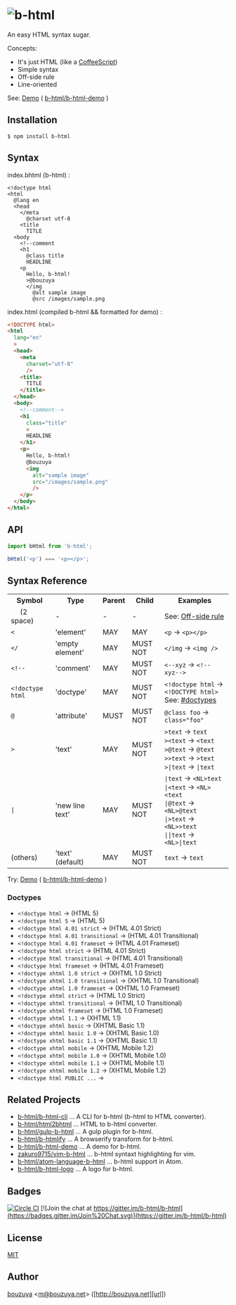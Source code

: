 # ![b-html](https://cloud.githubusercontent.com/assets/1221346/9085449/cab43882-3bb7-11e5-825e-f7db99cadfb8.png)

An easy HTML syntax sugar.

Concepts:

- It's just HTML (like a [CoffeeScript](http://coffeescript.org))
- Simple syntax
- Off-side rule
- Line-oriented

See: [Demo](http://b-html.github.io/b-html-demo/) ( [b-html/b-html-demo](https://github.com/b-html/b-html-demo/) )

## Installation

```
$ npm install b-html
```

## Syntax

index.bhtml (b-html) :

```b-html
<!doctype html
<html
  @lang en
  <head
    </meta
      @charset utf-8
    <title
      TITLE
  <body
    <!--comment
    <h1
      @class title
      HEADLINE
    <p
      Hello, b-html!
      >@bouzuya
      </img
        @alt sample image
        @src /images/sample.png
```

index.html (compiled b-html && formatted for demo) :

```html
<!DOCTYPE html>
<html
  lang="en"
  >
  <head>
    <meta
      charset="utf-8"
      />
    <title>
      TITLE
    </title>
  </head>
  <body>
    <!--comment-->
    <h1
      class="title"
      >
      HEADLINE
    </h1>
    <p>
      Hello, b-html!
      @bouzuya
      <img
        alt="sample image"
        src="/images/sample.png"
        />
    </p>
  </body>
</html>
```

## API

```javascript
import bHtml from 'b-html';

bHtml('<p') === '<p></p>';
```

## Syntax Reference

<table>
    <tr>
      <th>Symbol</th>
      <th>Type</th>
      <th>Parent</th>
      <th>Child</th>
      <th>Examples</th>
    </tr>
    <tr>
      <td><code>  </code> (2 space)</td>
      <td>-</td>
      <td>-</td>
      <td>-</td>
      <td>See: <a href="https://en.wikipedia.org/wiki/Off-side_rule">Off-side rule</a></td>
    </tr>
    <tr>
      <td><code>&lt;</code></td>
      <td>'element'</td>
      <td>MAY</td>
      <td>MAY</td>
      <td><code>&lt;p</code> -> <code>&lt;p&gt;&lt;/p&gt;</code></td>
    </tr>
    <tr>
      <td><code>&lt;/</code></td>
      <td>'empty element'</td>
      <td>MAY</td>
      <td>MUST NOT</td>
      <td><code>&lt;/img</code> -> <code>&lt;img /&gt;</code></td>
    </tr>
    <tr>
      <td><code>&lt;!--</code></td>
      <td>'comment'</td>
      <td>MAY</td>
      <td>MUST NOT</td>
      <td><code>&lt;--xyz</code> -> <code>&lt;!--xyz--&gt;</code></td>
    </tr>
    <tr>
      <td><code>&lt;!doctype html</code></td>
      <td>'doctype'</td>
      <td>MAY</td>
      <td>MUST NOT</td>
      <td><code>&lt;!doctype html</code> -> <code>&lt;!DOCTYPE html&gt;</code><br />See: <a href="#doctypes">#doctypes</a></td>
    </tr>
    <tr>
      <td><code>@</code></td>
      <td>'attribute'</td>
      <td>MUST</td>
      <td>MUST NOT</td>
      <td><code>@class foo</code> -> <code>class="foo"</code></td>
    </tr>
    <tr>
      <td><code>&gt;</code></td>
      <td>'text'</td>
      <td>MAY</td>
      <td>MUST NOT</td>
      <td>
        <code>&gt;text</code> -> <code>text</code><br />
        <code>&gt;&lt;text</code> -> <code>&lt;text</code><br />
        <code>&gt;@text</code> -> <code>@text</code><br />
        <code>&gt;&gt;text</code> -> <code>&gt;text</code><br />
        <code>&gt;|text</code> -> <code>|text</code>
      </td>
    </tr>
    <tr>
      <td><code>|</code></td>
      <td>'new line text'</td>
      <td>MAY</td>
      <td>MUST NOT</td>
      <td>
        <code>|text</code> -> <code>&lt;NL&gt;text</code><br />
        <code>|&lt;text</code> -> <code>&lt;NL&gt;&lt;text</code><br />
        <code>|@text</code> -> <code>&lt;NL&gt;@text</code><br />
        <code>|&gt;text</code> -> <code>&lt;NL&gt;&gt;text</code><br />
        <code>||text</code> -> <code>&lt;NL&gt;|text</code>
      </td>
    </tr>
    <tr>
      <td>(others)</td>
      <td>'text' (default)</td>
      <td>MAY</td>
      <td>MUST NOT</td>
      <td><code>text</code> -> <code>text</code></td>
    </tr>
</table>

Try: [Demo](http://b-html.github.io/b-html-demo/) ( [b-html/b-html-demo](https://github.com/b-html/b-html-demo/) )

### Doctypes

- `<!doctype html` -> (HTML 5)
- `<!doctype html 5` -> (HTML 5)
- `<!doctype html 4.01 strict` -> (HTML 4.01 Strict)
- `<!doctype html 4.01 transitional` -> (HTML 4.01 Transitional)
- `<!doctype html 4.01 frameset` -> (HTML 4.01 Frameset)
- `<!doctype html strict` -> (HTML 4.01 Strict)
- `<!doctype html transitional` -> (HTML 4.01 Transitional)
- `<!doctype html frameset` -> (HTML 4.01 Frameset)
- `<!doctype xhtml 1.0 strict` -> (XHTML 1.0 Strict)
- `<!doctype xhtml 1.0 transitional` -> (XHTML 1.0 Transitional)
- `<!doctype xhtml 1.0 frameset` -> (XHTML 1.0 Frameset)
- `<!doctype xhtml strict` -> (HTML 1.0 Strict)
- `<!doctype xhtml transitional` -> (HTML 1.0 Transitional)
- `<!doctype xhtml frameset` -> (HTML 1.0 Frameset)
- `<!doctype xhtml 1.1` -> (XHTML 1.1)
- `<!doctype xhtml basic` -> (XHTML Basic 1.1)
- `<!doctype xhtml basic 1.0` -> (XHTML Basic 1.0)
- `<!doctype xhtml basic 1.1` -> (XHTML Basic 1.1)
- `<!doctype xhtml mobile` -> (XHTML Mobile 1.2)
- `<!doctype xhtml mobile 1.0` -> (XHTML Mobile 1.0)
- `<!doctype xhtml mobile 1.1` -> (XHTML Mobile 1.1)
- `<!doctype xhtml mobile 1.2` -> (XHTML Mobile 1.2)
- `<!doctype html PUBLIC ...` -> <!DOCTYPE html PUBLIC ...>

## Related Projects

- [b-html/b-html-cli](https://github.com/b-html/b-html-cli) ... A CLI for b-html (b-html to HTML converter).
- [b-html/html2bhtml](https://github.com/b-html/html2bhtml) ... HTML to b-html converter.
- [b-html/gulp-b-html](https://github.com/b-html/gulp-b-html) ... A gulp plugin for b-html.
- [b-html/b-htmlify](https://github.com/b-html/b-htmlify) ... A browserify transform for b-html.
- [b-html/b-html-demo](https://github.com/b-html/b-html-demo) ... A demo for b-html.
- [zakuro9715/vim-b-html](https://github.com/zakuro9715/vim-b-html) ... b-html syntaxt highlighting for vim.
- [b-html/atom-language-b-html](https://github.com/b-html/atom-language-b-html) ... b-html support in Atom.
- [b-html/b-html-logo](https://github.com/b-html/b-html-logo) ... A logo for b-html.

## Badges

[![Circle CI](https://circleci.com/gh/b-html/b-html.svg?style=svg)](https://circleci.com/gh/b-html/b-html)
[![Join the chat at https://gitter.im/b-html/b-html](https://badges.gitter.im/Join%20Chat.svg)](https://gitter.im/b-html/b-html)

## License

[MIT](LICENSE)

## Author

[bouzuya][user] &lt;[m@bouzuya.net][email]&gt; ([http://bouzuya.net][url])

[user]: https://github.com/bouzuya
[email]: mailto:m@bouzuya.net
[url]: http://bouzuya.net
